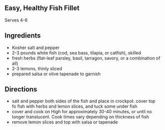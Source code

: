 ## Easy, Healthy Fish Fillet

Serves 4-6

## Ingredients

* Kosher salt and pepper
* 2-3 pounds white fish (cod, sea bass, tilapia, or catfish), skilled
* fresh herbs (flat-leaf parsley, basil, tarragon, savory, or a combination of all)
* 2-3 lemons, thinly sliced
* prepared salsa or olive tapenade to garnish

## Directions 

* salt and pepper both sides of the fish and place in crockpot. cover top fo fish with herbs and lemon 
slices, and tuck some under fish 
* cover and cook on High for approximately 30-40 minutes, or until no longer translucent. Cook times vary 
depending on thickness of fish
* remove lemon slices and top with salsa or tapenade